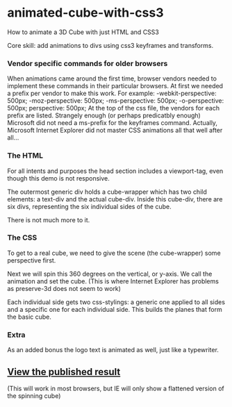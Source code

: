 # animated-cube-with-css3
How to animate a 3D Cube with just HTML and CSS3

Core skill: add animations to divs using css3 keyframes and transforms.

### Vendor specific commands for older browsers
When animations came around the first time, browser vendors needed to implement these commands in their particular browsers. At first we needed a prefix per vendor to make this work. For example:
	-webkit-perspective: 500px;
	-moz-perspective: 500px;
	-ms-perspective: 500px;
	-o-perspective: 500px;
	perspective: 500px;
At the top of the css file, the vendors for each prefix are listed.
Strangely enough (or perhaps predicatbly enough) Microsoft did not need a ms-prefix for the keyframes command. Actually, Microsoft Internet Explorer did not master CSS animations all that well after all...

### The HTML
For all intents and purposes the head section includes a viewport-tag, even though this demo is not responsive.

The outermost generic div holds a cube-wrapper which has two child elements: a text-div and the actual cube-div.
Inside this cube-div, there are six divs, representing the six individual sides of the cube.

There is not much more to it.

### The CSS
To get to a real cube, we need to give the scene (the cube-wrapper) some perspective first.

Next we will spin this 360 degrees on the vertical, or y-axis.
We call the animation and set the cube.
(This is where Internet Explorer has problems as preserve-3d does not seem to work)

Each individual side gets two css-stylings: a generic one applied to all sides and a specific one for each individual side.
This builds the planes that form the basic cube.

### Extra
As an added bonus the logo text is animated as well, just like a typewriter.

## [View the published result](https://arteessentia.github.io/animated-cube-with-css3/) 
(This will work in most browsers, but IE will only show a flattened version of the spinning cube)
